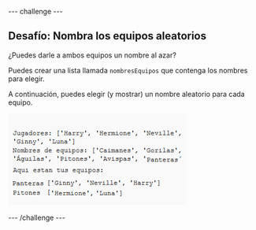 --- challenge ---

## Desafío: Nombra los equipos aleatorios

¿Puedes darle a ambos equipos un nombre al azar?

Puedes crear una lista llamada `nombresEquipos` que contenga los nombres para elegir.

A continuación, puedes elegir (y mostrar) un nombre aleatorio para cada equipo.

![captura de pantalla](images/team-finished.png)

--- /challenge ---